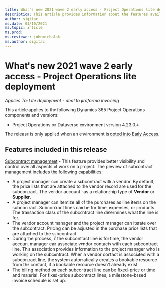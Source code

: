```yaml
---
title: What's new 2021 wave 2 early access - Project Operations lite deployment
description: This article provides information about the features available in the 2021 wave 2 early access release of Project Operations lite deployment.
author: sigitac
ms.date: 08/10/2021
ms.topic: article
ms.prod:
ms.reviewer: johnmichalak
ms.author: sigitac
---
```


# What's new 2021 wave 2 early access - Project Operations lite deployment

_Applies To: Lite deployment - deal to proforma invoicing_

This article applies to the following Dynamics 365 Project Operations components and versions:

  - Project Operations on Dataverse environment version 4.23.0.4

The release is only applied when an environment is [opted into Early Access](/power-platform/admin/opt-in-early-access-updates#how-to-enable-early-access-updates).

## Features included in this release

[Subcontract management](/dynamics365/project-operations/pro/subcontracting/managing-subcontracts-overview) - This feature provides better visibility and control over all aspects of work on a project. The preview of subcontract management includes the following capabilities:

  - A project manager can create a subcontract with a vendor. By default, the price lists that are attached to the vendor record are used for the subcontract. The vendor account has a relationship type of **Vendor** or **Supplier**.
  - A project manager can itemize all of the purchases as line items on the subcontract. Subcontract lines can be for time, expenses, or products. The transaction class of the subcontract line determines what the line is for.
  - The vendor account manager and the project manager can iterate over the subcontract. Pricing can be adjusted in the purchase price lists that are attached to the subcontract.
  - During the process, if the subcontract line is for time, the vendor account manager can associate vendor contacts with each subcontract line. This association provides information to the project manager who is working on the subcontract. When a vendor contact is associated with a subcontract line, the system automatically creates a bookable resource from the contact, if a bookable resource doesn't already exist.
  - The billing method on each subcontract line can be fixed-price or time and material. For fixed-price subcontract lines, a milestone-based invoice schedule is set up.
